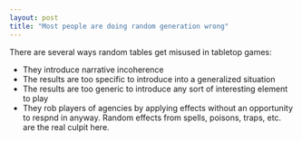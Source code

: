 ```yaml
---
layout: post
title: "Most people are doing random generation wrong"
---
```


There are several ways random tables get misused in tabletop games:

- They introduce narrative incoherence
- The results are too specific to introduce into a generalized situation
- The results are too generic to introduce any sort of interesting element to play
- They rob players of agencies by applying effects without an opportunity to respnd in anyway. Random effects from spells, poisons, traps, etc. are the real culpit here.


